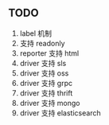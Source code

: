 ## TODO

1. label 机制
2. 支持 readonly
3. reporter 支持 html
4. driver 支持 sls
5. driver 支持 oss
6. driver 支持 grpc
7. driver 支持 thrift
8. driver 支持 mongo
9. driver 支持 elasticsearch

